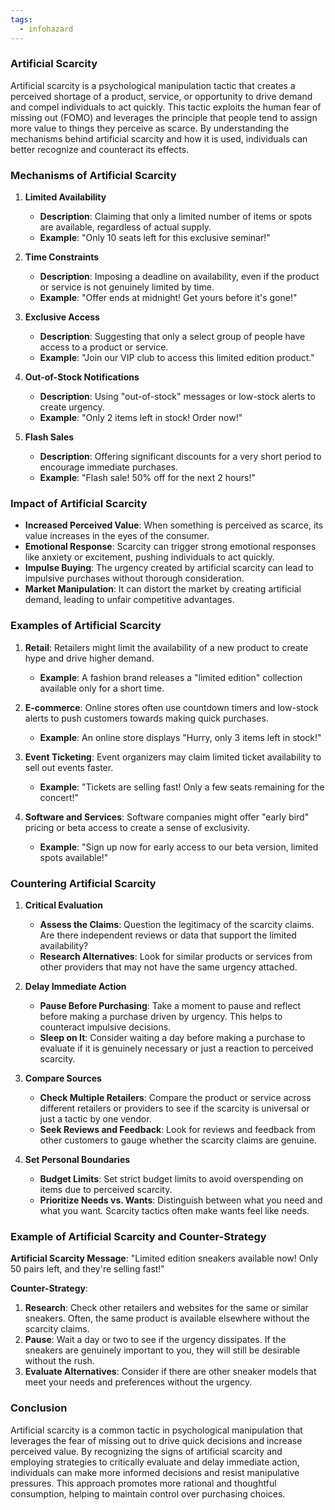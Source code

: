 ```yaml
---
tags:
  - infohazard
---
```

### Artificial Scarcity

Artificial scarcity is a psychological manipulation tactic that creates a perceived shortage of a product, service, or opportunity to drive demand and compel individuals to act quickly. This tactic exploits the human fear of missing out (FOMO) and leverages the principle that people tend to assign more value to things they perceive as scarce. By understanding the mechanisms behind artificial scarcity and how it is used, individuals can better recognize and counteract its effects.

### Mechanisms of Artificial Scarcity

1. **Limited Availability**
   - **Description**: Claiming that only a limited number of items or spots are available, regardless of actual supply.
   - **Example**: "Only 10 seats left for this exclusive seminar!"

2. **Time Constraints**
   - **Description**: Imposing a deadline on availability, even if the product or service is not genuinely limited by time.
   - **Example**: "Offer ends at midnight! Get yours before it's gone!"

3. **Exclusive Access**
   - **Description**: Suggesting that only a select group of people have access to a product or service.
   - **Example**: "Join our VIP club to access this limited edition product."

4. **Out-of-Stock Notifications**
   - **Description**: Using "out-of-stock" messages or low-stock alerts to create urgency.
   - **Example**: "Only 2 items left in stock! Order now!"

5. **Flash Sales**
   - **Description**: Offering significant discounts for a very short period to encourage immediate purchases.
   - **Example**: "Flash sale! 50% off for the next 2 hours!"

### Impact of Artificial Scarcity

- **Increased Perceived Value**: When something is perceived as scarce, its value increases in the eyes of the consumer.
- **Emotional Response**: Scarcity can trigger strong emotional responses like anxiety or excitement, pushing individuals to act quickly.
- **Impulse Buying**: The urgency created by artificial scarcity can lead to impulsive purchases without thorough consideration.
- **Market Manipulation**: It can distort the market by creating artificial demand, leading to unfair competitive advantages.

### Examples of Artificial Scarcity

1. **Retail**: Retailers might limit the availability of a new product to create hype and drive higher demand.
   - **Example**: A fashion brand releases a "limited edition" collection available only for a short time.

2. **E-commerce**: Online stores often use countdown timers and low-stock alerts to push customers towards making quick purchases.
   - **Example**: An online store displays "Hurry, only 3 items left in stock!"

3. **Event Ticketing**: Event organizers may claim limited ticket availability to sell out events faster.
   - **Example**: "Tickets are selling fast! Only a few seats remaining for the concert!"

4. **Software and Services**: Software companies might offer "early bird" pricing or beta access to create a sense of exclusivity.
   - **Example**: "Sign up now for early access to our beta version, limited spots available!"

### Countering Artificial Scarcity

1. **Critical Evaluation**
   - **Assess the Claims**: Question the legitimacy of the scarcity claims. Are there independent reviews or data that support the limited availability?
   - **Research Alternatives**: Look for similar products or services from other providers that may not have the same urgency attached.

2. **Delay Immediate Action**
   - **Pause Before Purchasing**: Take a moment to pause and reflect before making a purchase driven by urgency. This helps to counteract impulsive decisions.
   - **Sleep on It**: Consider waiting a day before making a purchase to evaluate if it is genuinely necessary or just a reaction to perceived scarcity.

3. **Compare Sources**
   - **Check Multiple Retailers**: Compare the product or service across different retailers or providers to see if the scarcity is universal or just a tactic by one vendor.
   - **Seek Reviews and Feedback**: Look for reviews and feedback from other customers to gauge whether the scarcity claims are genuine.

4. **Set Personal Boundaries**
   - **Budget Limits**: Set strict budget limits to avoid overspending on items due to perceived scarcity.
   - **Prioritize Needs vs. Wants**: Distinguish between what you need and what you want. Scarcity tactics often make wants feel like needs.

### Example of Artificial Scarcity and Counter-Strategy

**Artificial Scarcity Message**: "Limited edition sneakers available now! Only 50 pairs left, and they're selling fast!"

**Counter-Strategy**:
1. **Research**: Check other retailers and websites for the same or similar sneakers. Often, the same product is available elsewhere without the scarcity claims.
2. **Pause**: Wait a day or two to see if the urgency dissipates. If the sneakers are genuinely important to you, they will still be desirable without the rush.
3. **Evaluate Alternatives**: Consider if there are other sneaker models that meet your needs and preferences without the urgency.

### Conclusion

Artificial scarcity is a common tactic in psychological manipulation that leverages the fear of missing out to drive quick decisions and increase perceived value. By recognizing the signs of artificial scarcity and employing strategies to critically evaluate and delay immediate action, individuals can make more informed decisions and resist manipulative pressures. This approach promotes more rational and thoughtful consumption, helping to maintain control over purchasing choices.